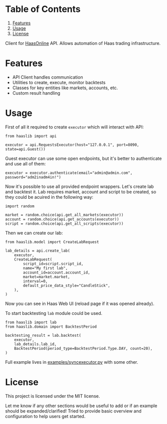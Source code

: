 # Table of Contents

1.  [Features](#org1a93f74)
2.  [Usage](#org0526bbe)
3.  [License](#org2bb8985)

Client for [HaasOnline](https://www.haasonline.com) API. Allows automation of Haas trading infrastructure.


<a id="org1a93f74"></a>

# Features

-   API Client handles communication
-   Utilities to create, execute, monitor backtests
-   Classes for key entities like markets, accounts, etc.
-   Custom result handling


<a id="org0526bbe"></a>

# Usage

First of all it required to create `executor` which will interact with API:

    from haaslib import api
    
    executor = api.RequestsExecutor(host="127.0.0.1", port=8090, state=api.Guest())

Guest executor can use some open endpoints, but it's better to authenticate and use all of them:

    executor = executor.authenticate(email="admin@admin.com", password="adm2inadm4in!")

Now it's possible to use all provided endpoint wrappers. Let's create lab and backtest it. Lab requires market, account and script to be created, so they could be acuired in the following way:

    import random
    
    market = random.choice(api.get_all_markets(executor))
    account = random.choice(api.get_accounts(executor))
    script = random.choice(api.get_all_scripts(executor))

Then we can create our lab:

    from haaslib.model import CreateLabRequest
    
    lab_details = api.create_lab(
        executor,
        CreateLabRequest(
            script_id=script.script_id,
            name="My first lab",
            account_id=account.account_id,
            market=market.market,
            interval=0,
            default_price_data_style="CandleStick",
        ),
    )

Now you can see in Haas Web UI (reload page if it was opened already).

To start backtesting `lab` module could be used.

    from haaslib import lab
    from haaslib.domain import BacktestPeriod
    
    backtesting_result = lab.backtest(
        executor,
        lab_details.lab_id,
        BacktestPeriod(period_type=BacktestPeriod.Type.DAY, count=20),
    )

Full example lives in [examples/syncexecutor.py](examples/sync_executor.py) with some other.


<a id="org2bb8985"></a>

# License

This project is licensed under the MIT license.

Let me know if any other sections would be useful to add or if an example should be expanded/clarified! Tried to provide basic overview and configuration to help users get started.

